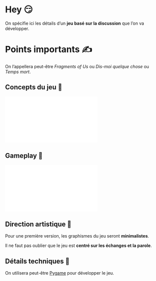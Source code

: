 # Hey 😏

On spécifie ici les détails d’un **jeu basé sur la discussion** que l’on va développer.

# Points importants ✍️

On l’appellera peut-être _Fragments of Us_ ou _Dis-moi quelque chose_ ou _Temps mort_.
## Concepts du jeu 💭

![](<concept/README.md>)

## Gameplay 🎈

![](<gameplay/README.md>)

## Direction artistique 🎨

Pour une première version, les graphismes du jeu seront **minimalistes**.

Il ne faut pas oublier que le jeu est **centré sur les échanges et la parole**.

## Détails techniques 🎼

On utilisera peut-être [Pygame](https://en.wikipedia.org/wiki/Pygame) pour développer le jeu.
